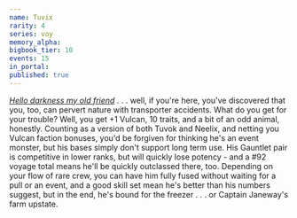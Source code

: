 ```yaml
---
name: Tuvix
rarity: 4
series: voy
memory_alpha:
bigbook_tier: 10
events: 15
in_portal:
published: true
---
```


[_Hello darkness my old friend_](https://www.youtube.com/watch?v=qYS0EeaAUMw) . . . well, if you're here, you've discovered that you, too, can pervert nature with transporter accidents. What do you get for your trouble? Well, you get +1 Vulcan, 10 traits, and a bit of an odd animal, honestly. Counting as a version of both Tuvok and Neelix, and netting you Vulcan faction bonuses, you'd be forgiven for thinking he's an event monster, but his bases simply don't support long term use. His Gauntlet pair is competitive in lower ranks, but will quickly lose potency - and a #92 voyage total means he'll be quickly outclassed there, too. Depending on your flow of rare crew, you can have him fully fused without waiting for a pull or an event, and a good skill set mean he's better than his numbers suggest, but in the end, he's bound for the freezer . . . or Captain Janeway's farm upstate.
